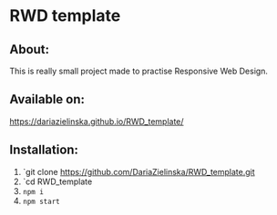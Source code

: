 # RWD template

## About:
This is really small project made to practise Responsive Web Design.

## Available on:
https://dariazielinska.github.io/RWD_template/

## Installation:
1. `git clone https://github.com/DariaZielinska/RWD_template.git
2. `cd RWD_template
3. `npm i`
4. `npm start`


